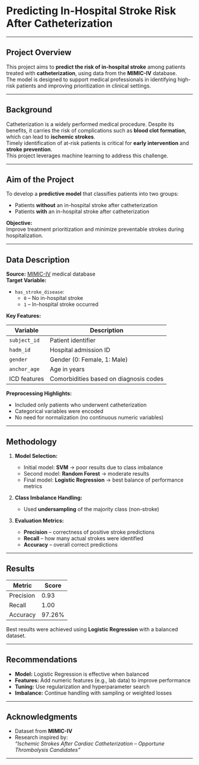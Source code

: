 # Predicting In-Hospital Stroke Risk After Catheterization  
---

## Project Overview  
This project aims to **predict the risk of in-hospital stroke** among patients treated with **catheterization**, using data from the **MIMIC-IV** database.  
The model is designed to support medical professionals in identifying high-risk patients and improving prioritization in clinical settings.

---

## Background  
Catheterization is a widely performed medical procedure. Despite its benefits, it carries the risk of complications such as **blood clot formation**, which can lead to **ischemic strokes**.  
Timely identification of at-risk patients is critical for **early intervention** and **stroke prevention**.  
This project leverages machine learning to address this challenge.

---

## Aim of the Project  
To develop a **predictive model** that classifies patients into two groups:
- Patients **without** an in-hospital stroke after catheterization  
- Patients **with** an in-hospital stroke after catheterization  

**Objective:**  
Improve treatment prioritization and minimize preventable strokes during hospitalization.

---

## Data Description

**Source:** [MIMIC-IV](https://physionet.org/content/mimiciv/2.2/) medical database  
**Target Variable:**
- `has_stroke_disease`:  
  - `0` – No in-hospital stroke  
  - `1` – In-hospital stroke occurred  

**Key Features:**

| Variable         | Description                                      |
|------------------|--------------------------------------------------|
| `subject_id`     | Patient identifier                               |
| `hadm_id`        | Hospital admission ID                            |
| `gender`         | Gender (0: Female, 1: Male)                      |
| `anchor_age`     | Age in years                                     |
| ICD features     | Comorbidities based on diagnosis codes           |

**Preprocessing Highlights:**
- Included only patients who underwent catheterization  
- Categorical variables were encoded  
- No need for normalization (no continuous numeric variables)  

---

## Methodology  

1. **Model Selection:**
   - Initial model: **SVM** → poor results due to class imbalance  
   - Second model: **Random Forest** → moderate results  
   - Final model: **Logistic Regression** → best balance of performance metrics  

2. **Class Imbalance Handling:**
   - Used **undersampling** of the majority class (non-stroke)

3. **Evaluation Metrics:**
   - **Precision** – correctness of positive stroke predictions  
   - **Recall** – how many actual strokes were identified  
   - **Accuracy** – overall correct predictions  

---

## Results  

| Metric     | Score    |
|------------|----------|
| Precision  | 0.93     |
| Recall     | 1.00     |
| Accuracy   | 97.26%   |

Best results were achieved using **Logistic Regression** with a balanced dataset.

---

## Recommendations  

- **Model:** Logistic Regression is effective when balanced  
- **Features:** Add numeric features (e.g., lab data) to improve performance  
- **Tuning:** Use regularization and hyperparameter search  
- **Imbalance:** Continue handling with sampling or weighted losses

---

## Acknowledgments  

- Dataset from **MIMIC-IV**  
- Research inspired by:  
  *“Ischemic Strokes After Cardiac Catheterization – Opportune Thrombolysis Candidates”*

---
